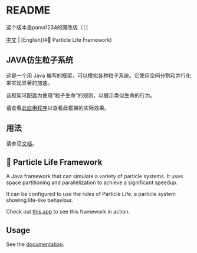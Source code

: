 # README

这个版本是pama1234的魔改版（（（

[中文](#java仿生粒子系统) | [English](#🦠 Particle Life Framework)

## JAVA仿生粒子系统

这是一个用 Java 编写的框架，可以模拟各种粒子系统。它使用空间分割和并行化来实现显著的加速。

该框架可配置为使用“粒子生命”的规则，以展示类似生命的行为。

请查看[此应用程序](https://particle-life.com)以查看此框架的实际效果。

## 用法

请参见[文档](https://particle-life.com/framework)。

## 🦠 Particle Life Framework

A Java framework that can simulate a variety of particle systems. It uses space partitioning and parallelization to achieve a significant speedup.

It can be configured to use the rules of Particle Life, a particle system showing life-like behaviour.

Check out [this app](https://particle-life.com) to see this framework in action.

## Usage

See the [documentation](https://particle-life.com/framework).
